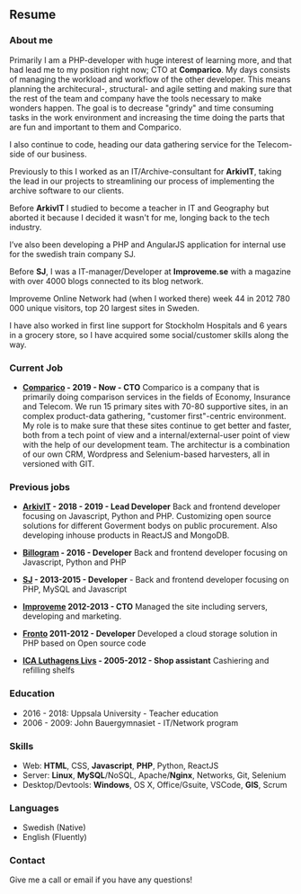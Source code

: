 ## Resume

### About me
 Primarily I am a PHP-developer with huge interest of learning more, and that had lead me to my position right now; CTO at **Comparico**.
    My days consists of managing the workload and workflow of the other developer. This means planning the architecural-, structural- and agile setting and making sure that the rest of the team and company have the tools necessary to make wonders happen. The goal is to decrease "grindy" and time consuming tasks in the work environment and increasing the time doing the parts that are fun and important to them and Comparico.
    
I also continue to code, heading our data gathering service for the Telecom-side of our business.
    
    
Previously to this I worked as an IT/Archive-consultant for **ArkivIT**, taking the lead in our projects to streamlining our process of implementing the archive software to our clients.
    
    
Before **ArkivIT** I studied to become a teacher in IT and Geography but aborted it because I decided it wasn't for me, longing back to the tech industry.
    
I’ve also been developing a PHP and AngularJS application for internal use for the swedish train company SJ.
    
Before **SJ**, I was a IT-manager/Developer at **Improveme.se** with a magazine with over 4000 blogs connected to its blog network.
    
Improveme Online Network had (when I worked there) week 44 in 2012 780 000 unique visitors, top 20 largest sites in Sweden.
    
I have also worked in first line support for Stockholm Hospitals and 6 years in a grocery store, so I have acquired some social/customer skills along the way.
    

### Current Job

* **[Comparico](https://comparico.se) - 2019 - Now - CTO** Comparico is a company that is primarily doing comparison services in the fields of Economy, Insurance and Telecom.
   We run 15 primary sites with 70-80 supportive sites, in an complex product-data gathering, "customer first"-centric environment.
   My role is to make sure that these sites continue to get better and faster, both from a tech point of view and a internal/external-user point of view with the help of our development team. The architectur is a combination of our own CRM, Wordpress and Selenium-based harvesters, all in versioned with GIT. 

### Previous jobs

* **[ArkivIT](http://arkivit.se) - 2018 - 2019 - Lead Developer** Back and frontend developer focusing on Javascript, Python and PHP. Customizing open source solutions for different Goverment bodys on public procurement. Also developing inhouse products in ReactJS and MongoDB.

* **[Billogram](http://billogram.com) - 2016 - Developer** Back and frontend developer focusing on Javascript, Python and PHP

* **[SJ](http://sj.se) - 2013-2015 - Developer** - Back and frontend developer focusing on PHP, MySQL and Javascript

* **[Improveme](http://improveme.se) 2012-2013 - CTO** Managed the site including servers, developing and marketing. 

* **[Fronto](http://www.fronto.se/) 2011-2012 - Developer** Developed a cloud storage solution in PHP based on Open source code

* **[ICA Luthagens Livs](https://www.ica.se/butiker/supermarket/uppsala/ica-supermarket-luthagens-livs-1495/start/) - 2005-2012 - Shop assistant** Cashiering and refilling shelfs

### Education
* 2016 - 2018: Uppsala University - Teacher education
* 2006 - 2009: John Bauergymnasiet - IT/Network program

### Skills
* Web: **HTML**, CSS, **Javascript**, **PHP**, Python, ReactJS
* Server: **Linux**, **MySQL**/NoSQL, Apache/**Nginx**, Networks, Git, Selenium
* Desktop/Devtools: **Windows**, OS X, Office/Gsuite, VSCode, **GIS**, Scrum

### Languages
* Swedish (Native)
* English (Fluently)

### Contact
Give me a call or email if you have any questions!
